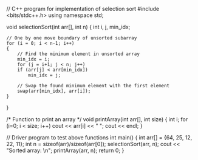 // C++ program for implementation of selection sort 
#include <bits/stdc++.h> 
using namespace std; 

void selectionSort(int arr[], int n) 
{ 
	int i, j, min_idx; 

	// One by one move boundary of unsorted subarray 
	for (i = 0; i < n-1; i++) 
	{ 
		// Find the minimum element in unsorted array 
		min_idx = i; 
		for (j = i+1; j < n; j++) 
		if (arr[j] < arr[min_idx]) 
			min_idx = j; 

		// Swap the found minimum element with the first element 
		swap(arr[min_idx], arr[i]); 
	} 
} 

/* Function to print an array */
void printArray(int arr[], int size) 
{ 
	int i; 
	for (i=0; i < size; i++) 
		cout << arr[i] << " "; 
	cout << endl; 
} 

// Driver program to test above functions 
int main() 
{ 
	int arr[] = {64, 25, 12, 22, 11}; 
	int n = sizeof(arr)/sizeof(arr[0]); 
	selectionSort(arr, n); 
	cout << "Sorted array: \n"; 
	printArray(arr, n); 
	return 0; 
} 

